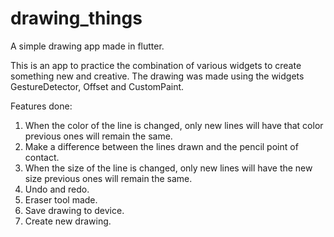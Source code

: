 # drawing_things

A simple drawing app made in flutter. 

This is an app to practice the combination of various widgets to create something new and creative. The drawing was made using the widgets GestureDetector, Offset and CustomPaint.

Features done:

1. When the color of the line is changed, only new lines will have that color previous ones will remain the same.
2. Make a difference between the lines drawn and the pencil point of contact.
3. When the size of the line is changed, only new lines will have the new size previous ones will remain the same.
4. Undo and redo.
5. Eraser tool made.
6. Save drawing to device.
7. Create new drawing.

